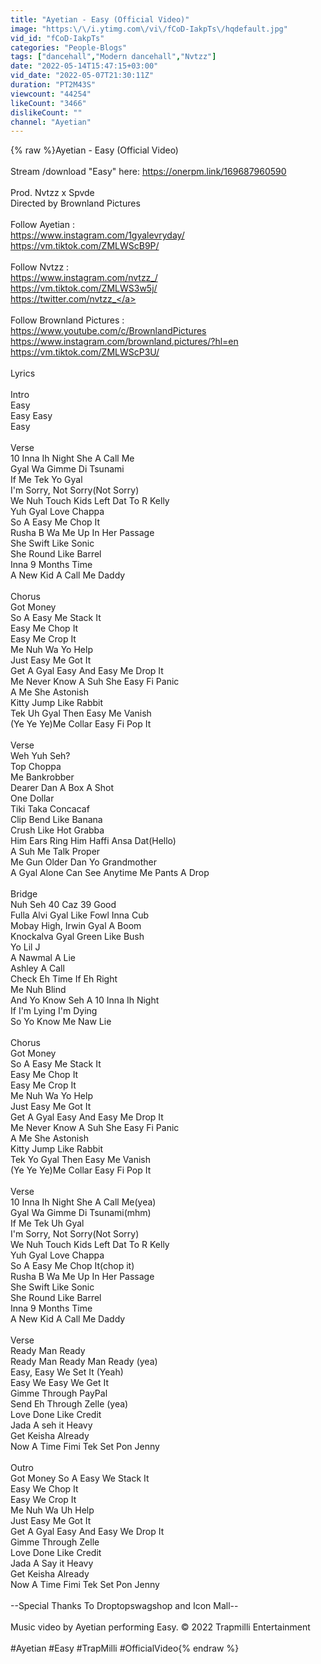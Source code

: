 ```yaml
---
title: "Ayetian - Easy (Official Video)"
image: "https:\/\/i.ytimg.com\/vi\/fCoD-IakpTs\/hqdefault.jpg"
vid_id: "fCoD-IakpTs"
categories: "People-Blogs"
tags: ["dancehall","Modern dancehall","Nvtzz"]
date: "2022-05-14T15:47:15+03:00"
vid_date: "2022-05-07T21:30:11Z"
duration: "PT2M43S"
viewcount: "44254"
likeCount: "3466"
dislikeCount: ""
channel: "Ayetian"
---
```

{% raw %}Ayetian - Easy (Official Video)<br /><br />Stream /download &quot;Easy&quot; here: <a rel="nofollow" target="blank" href="https://onerpm.link/169687960590">https://onerpm.link/169687960590</a><br /><br />Prod. Nvtzz x Spvde<br />Directed by Brownland Pictures<br /><br />Follow Ayetian : <br /><a rel="nofollow" target="blank" href="https://www.instagram.com/1gyalevryday/">https://www.instagram.com/1gyalevryday/</a><br /><a rel="nofollow" target="blank" href="https://vm.tiktok.com/ZMLWScB9P/">https://vm.tiktok.com/ZMLWScB9P/</a><br /><br />Follow Nvtzz :<br /><a rel="nofollow" target="blank" href="https://www.instagram.com/nvtzz_/">https://www.instagram.com/nvtzz_/</a><br /><a rel="nofollow" target="blank" href="https://vm.tiktok.com/ZMLWS3w5j/">https://vm.tiktok.com/ZMLWS3w5j/</a><br /><a rel="nofollow" target="blank" href="https://twitter.com/nvtzz_">https://twitter.com/nvtzz_</a><br /><br />Follow Brownland Pictures :<br /><a rel="nofollow" target="blank" href="https://www.youtube.com/c/BrownlandPictures">https://www.youtube.com/c/BrownlandPictures</a><br /><a rel="nofollow" target="blank" href="https://www.instagram.com/brownland.pictures/?hl=en">https://www.instagram.com/brownland.pictures/?hl=en</a><br /><a rel="nofollow" target="blank" href="https://vm.tiktok.com/ZMLWScP3U/">https://vm.tiktok.com/ZMLWScP3U/</a><br /><br />Lyrics<br /><br />Intro<br />Easy<br />Easy Easy<br />Easy<br /><br />Verse<br />10 Inna Ih Night She A Call Me<br />Gyal Wa Gimme Di Tsunami<br />If Me Tek Yo Gyal<br />I'm Sorry, Not Sorry(Not Sorry)<br />We Nuh Touch Kids Left Dat To R Kelly<br />Yuh Gyal Love Chappa<br />So A Easy Me Chop It<br />Rusha B Wa Me Up In Her Passage<br />She Swift Like Sonic<br />She Round Like Barrel<br />Inna 9 Months Time<br />A New Kid A Call Me Daddy<br /><br />Chorus<br />Got Money<br />So A Easy Me Stack It<br />Easy Me Chop It<br />Easy Me Crop It<br />Me Nuh Wa Yo Help<br />Just Easy Me Got It<br />Get A Gyal Easy And Easy Me Drop It<br />Me Never Know A Suh She Easy Fi Panic<br />A Me She Astonish<br />Kitty Jump Like Rabbit<br />Tek Uh Gyal Then Easy Me Vanish<br />(Ye Ye Ye)Me Collar Easy Fi Pop It<br /><br />Verse<br />Weh Yuh Seh?<br />Top Choppa<br />Me Bankrobber<br />Dearer Dan A Box A Shot<br />One Dollar<br />Tiki Taka Concacaf<br />Clip Bend Like Banana<br />Crush Like Hot Grabba<br />Him Ears Ring Him Haffi Ansa Dat(Hello)<br />A Suh Me Talk Proper<br />Me Gun Older Dan Yo Grandmother<br />A Gyal Alone Can See Anytime Me Pants A Drop<br /><br />Bridge<br />Nuh Seh 40 Caz 39 Good<br />Fulla Alvi Gyal Like Fowl Inna Cub<br />Mobay High, Irwin Gyal A Boom<br />Knockalva Gyal Green Like Bush<br />Yo Lil J<br />A Nawmal A Lie<br />Ashley A Call<br />Check Eh Time If Eh Right<br />Me Nuh Blind<br />And Yo Know Seh A 10 Inna Ih Night<br />If I'm Lying I'm Dying<br />So Yo Know Me Naw Lie<br /><br />Chorus<br />Got Money<br />So A Easy Me Stack It<br />Easy Me Chop It<br />Easy Me Crop It<br />Me Nuh Wa Yo Help<br />Just Easy Me Got It<br />Get A Gyal Easy And Easy Me Drop It<br />Me Never Know A Suh She Easy Fi Panic<br />A Me She Astonish<br />Kitty Jump Like Rabbit<br />Tek Yo Gyal Then Easy Me Vanish<br />(Ye Ye Ye)Me Collar Easy Fi Pop It<br /><br />Verse<br />10 Inna Ih Night She A Call Me(yea)<br />Gyal Wa Gimme Di Tsunami(mhm)<br />If Me Tek Uh Gyal<br />I'm Sorry, Not Sorry(Not Sorry)<br />We Nuh Touch Kids Left Dat To R Kelly<br />Yuh Gyal Love Chappa<br />So A Easy Me Chop It(chop it)<br />Rusha B Wa Me Up In Her Passage<br />She Swift Like Sonic<br />She Round Like Barrel<br />Inna 9 Months Time<br />A New Kid A Call Me Daddy<br /><br />Verse<br />Ready Man Ready<br />Ready Man Ready Man Ready (yea)<br />Easy, Easy We Set It (Yeah)<br />Easy We Easy We Get It<br />Gimme Through PayPal<br />Send Eh Through Zelle (yea)<br />Love Done Like Credit<br />Jada A seh it Heavy<br />Get Keisha Already<br />Now A Time Fimi Tek Set Pon Jenny<br /><br />Outro<br />Got Money So A Easy We Stack It<br />Easy We Chop It<br />Easy We Crop It<br />Me Nuh Wa Uh Help<br />Just Easy Me Got It<br />Get A Gyal Easy And Easy We Drop It<br />Gimme Through Zelle<br />Love Done Like Credit<br />Jada A Say it Heavy<br />Get Keisha Already<br />Now A Time Fimi Tek Set Pon Jenny<br /><br />--Special Thanks To Droptopswagshop and Icon Mall--<br /><br />Music video by Ayetian performing Easy. © 2022 Trapmilli Entertainment<br /><br />#Ayetian #Easy #TrapMilli #OfficialVideo{% endraw %}
